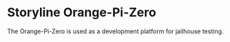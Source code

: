 Storyline Orange-Pi-Zero
========================

The Orange-Pi-Zero is used as a development platform for jailhouse testing.


